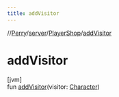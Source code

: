 ```yaml
---
title: addVisitor
---
```

//[Perry](../../../index.html)/[server](../index.html)/[PlayerShop](index.html)/[addVisitor](add-visitor.html)



# addVisitor



[jvm]\
fun [addVisitor](add-visitor.html)(visitor: [Character](../../client/-character/index.html))




